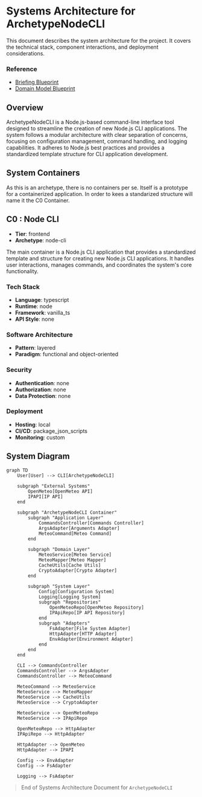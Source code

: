 # Systems Architecture for ArchetypeNodeCLI

This document describes the system architecture for the project.
It covers the technical stack, component interactions, and deployment considerations.

### Reference

- [Briefing Blueprint](/docs/briefing.blueprint.md)
- [Domain Model Blueprint](/docs/domain-model.blueprint.md)

## Overview

ArchetypeNodeCLI is a Node.js-based command-line interface tool designed to streamline the creation of new Node.js CLI applications. The system follows a modular architecture with clear separation of concerns, focusing on configuration management, command handling, and logging capabilities. It adheres to Node.js best practices and provides a standardized template structure for CLI application development.

## System Containers

As this is an archetype, there is no containers per se. Itself is a prototype for a containerized application. In order to kees a standarized structure will name it the C0 Container.

## C0 : Node CLI

- **Tier**: frontend
- **Archetype**: node-cli

The main container is a Node.js CLI application that provides a standardized template and structure for creating new Node.js CLI applications. It handles user interactions, manages commands, and coordinates the system's core functionality.

### Tech Stack

- **Language**: typescript
- **Runtime**: node
- **Framework**: vanilla_ts
- **API Style**: none

### Software Architecture

- **Pattern**: layered
- **Paradigm**: functional and object-oriented

### Security

- **Authentication**: none
- **Authorization**: none
- **Data Protection**: none

### Deployment

- **Hosting**: local
- **CI/CD**: package_json_scripts
- **Monitoring**: custom

## System Diagram

```mermaid
graph TD
    User[User] --> CLI[ArchetypeNodeCLI]
    
    subgraph "External Systems"
        OpenMeteo[OpenMeteo API]
        IPAPI[IP API]
    end
    
    subgraph "ArchetypeNodeCLI Container"
        subgraph "Application Layer"
            CommandsController[Commands Controller]
            ArgsAdapter[Arguments Adapter]
            MeteoCommand[Meteo Command]
        end
        
        subgraph "Domain Layer"
            MeteoService[Meteo Service]
            MeteoMapper[Meteo Mapper]
            CacheUtils[Cache Utils]
            CryptoAdapter[Crypto Adapter]
        end
        
        subgraph "System Layer"
            Config[Configuration System]
            Logging[Logging System]
            subgraph "Repositories"
                OpenMeteoRepo[OpenMeteo Repository]
                IPApiRepo[IP API Repository]
            end
            subgraph "Adapters"
                FsAdapter[File System Adapter]
                HttpAdapter[HTTP Adapter]
                EnvAdapter[Environment Adapter]
            end
        end
    end
    
    CLI --> CommandsController
    CommandsController --> ArgsAdapter
    CommandsController --> MeteoCommand
    
    MeteoCommand --> MeteoService
    MeteoService --> MeteoMapper
    MeteoService --> CacheUtils
    MeteoService --> CryptoAdapter
    
    MeteoService --> OpenMeteoRepo
    MeteoService --> IPApiRepo
    
    OpenMeteoRepo --> HttpAdapter
    IPApiRepo --> HttpAdapter
    
    HttpAdapter --> OpenMeteo
    HttpAdapter --> IPAPI
    
    Config --> EnvAdapter
    Config --> FsAdapter
    
    Logging --> FsAdapter
```

> End of Systems Architecture Document for `ArchetypeNodeCLI` 

